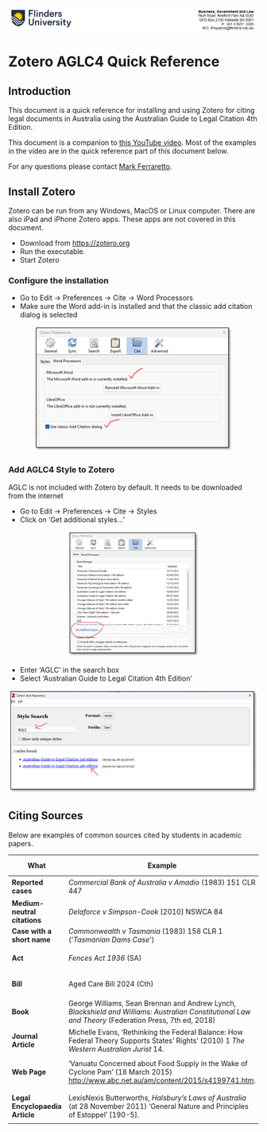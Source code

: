 <p align="center">
    <img src="../static/img/document_header.png" alt="Flinders University Header">
</p>

# Zotero AGLC4 Quick Reference

## Introduction
This document is a quick reference for installing and using Zotero for citing legal documents in Australia using the Australian Guide to Legal Citation 4th Edition.

This document is a companion to [this YouTube video](https://youtu.be/qd13d27LLCw). Most of the examples in the video are in the quick reference part of this document below.

For any questions please contact [Mark Ferraretto](https://people.flinders.edu.au/mark.ferraretto).

## Install Zotero
Zotero can be run from any Windows, MacOS or Linux computer. There are also iPad and iPhone Zotero apps. These apps are not covered in this document.

* Download from https://zotero.org
* Run the executable.
* Start Zotero

### Configure the installation
* Go to Edit -> Preferences -> Cite -> Word Processors
* Make sure the Word add-in is installed and that the classic add citation dialog is selected

<p align="center">
    <img src="../static/img/qref1.png">
</p>

### Add AGLC4 Style to Zotero
AGLC is not included with Zotero by default. It needs to be downloaded from the internet
* Go to Edit -> Preferences -> Cite -> Styles
* Click on ‘Get additional styles…’
<p align="center">
    <img src="../static/img/qref2.png">
</p>

* Enter ‘AGLC’ in the search box
* Select ‘Australian Guide to Legal Citation 4th Edition’
<p align="center">
    <img src="../static/img/qref3.png">
</p>

## Citing Sources
Below are examples of common sources cited by students in academic papers.

What|Example|Add to Zotero
---|---|---
**Reported cases**|*Commercial Bank of Australia v Amadio* (1983) 151 CLR 447|![](../static/img/qrtable1.png)
**Medium-neutral citations**|*Delaforce v Simpson-Cook* [2010] NSWCA 84|![](../static/img/qrtable2.png)
**Case with a short name**|*Commonwealth v Tasmania* (1983) 158 CLR 1 ('*Tasmanian Dams Case*')|![](../static/img/qrtable3.png)
**Act**|*Fences Act 1936* (SA)|![](../static/img/qrtable4.png)
**Bill**|Aged Care Bill 2024 (Cth)|![](../static/img/qrtable5.png)
**Book**|George Williams, Sean Brennan and Andrew Lynch, *Blackshield and Williams: Australian Constitutional Law and Theory* (Federation Press, 7th ed, 2018)|![](../static/img/qrtable6.png)
**Journal Article**|Michelle Evans, ‘Rethinking the Federal Balance: How Federal Theory Supports States’ Rights’ (2010) 1 *The Western Australian Jurist* 14.|![](../static/img/qrtable7.png)
**Web Page**|‘Vanuatu Concerned about Food Supply in the Wake of Cyclone Pam’ (18 March 2015) <http://www.abc.net.au/am/content/2015/s4199741.htm>.|![](../static/img/qrtable8.png)
**Legal Encyclopaedia Article**|LexisNexis Butterworths, *Halsbury’s Laws of Australia* (at 28 November 2011) ‘General Nature and Principles of Estoppel’ [190-5].|![](../static/img/qrtable9.png)
